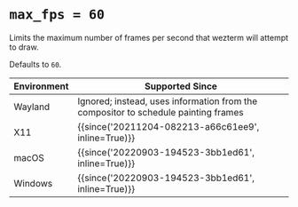 # `max_fps = 60`

Limits the maximum number of frames per second that wezterm will
attempt to draw.

Defaults to `60`.

| Environment | Supported Since |
|-------------|-----------------|
| Wayland     | Ignored; instead, uses information from the compositor to schedule painting frames |
| X11         | {{since('20211204-082213-a66c61ee9', inline=True)}} |
| macOS       | {{since('20220903-194523-3bb1ed61', inline=True)}} |
| Windows     | {{since('20220903-194523-3bb1ed61', inline=True)}} |

